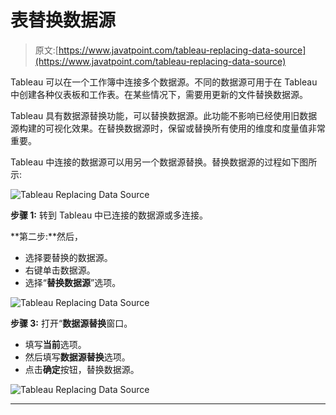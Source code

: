 # 表替换数据源

> 原文:[https://www.javatpoint.com/tableau-replacing-data-source](https://www.javatpoint.com/tableau-replacing-data-source)

Tableau 可以在一个工作簿中连接多个数据源。不同的数据源可用于在 Tableau 中创建各种仪表板和工作表。在某些情况下，需要用更新的文件替换数据源。

Tableau 具有数据源替换功能，可以替换数据源。此功能不影响已经使用旧数据源构建的可视化效果。在替换数据源时，保留或替换所有使用的维度和度量值非常重要。

Tableau 中连接的数据源可以用另一个数据源替换。替换数据源的过程如下图所示:

![Tableau Replacing Data Source](../Images/8bc93f12026605de8fa16b3fd96afe71.png)

**步骤 1:** 转到 Tableau 中已连接的数据源或多连接。

**第二步:**然后，

*   选择要替换的数据源。
*   右键单击数据源。
*   选择“**替换数据源**”选项。

![Tableau Replacing Data Source](../Images/bd72cf9c39439a6969800e5dc64b7eba.png)

**步骤 3:** 打开“**数据源替换**窗口。

*   填写**当前**选项。
*   然后填写**数据源替换**选项。
*   点击**确定**按钮，替换数据源。

![Tableau Replacing Data Source](../Images/18994a0f377d0891948f73a1985b4fa4.png)

* * *